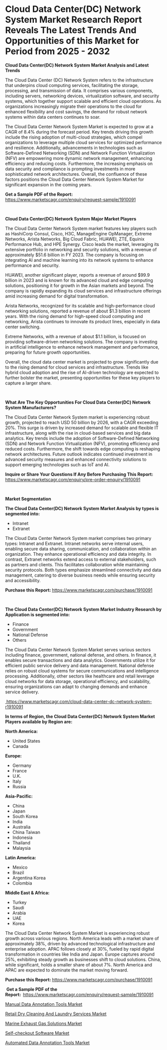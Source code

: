 <p><h1>Cloud Data Center(DC) Network System Market Research Report Reveals The Latest Trends And Opportunities of this Market for Period from 2025 - 2032</h1></p><p><strong>Cloud Data Center(DC) Network System Market Analysis and Latest Trends</strong></p>
<p><p>The Cloud Data Center (DC) Network System refers to the infrastructure that underpins cloud computing services, facilitating the storage, processing, and transmission of data. It comprises various components, including servers, networking devices, virtualization software, and security systems, which together support scalable and efficient cloud operations. As organizations increasingly migrate their operations to the cloud for enhanced flexibility and cost savings, the demand for robust network systems within data centers continues to soar.</p><p>The Cloud Data Center Network System Market is expected to grow at a CAGR of 8.4% during the forecast period. Key trends driving this growth include the rising adoption of multi-cloud strategies, which compel organizations to leverage multiple cloud services for optimized performance and resilience. Additionally, advancements in technologies such as Software-Defined Networking (SDN) and Network Function Virtualization (NFV) are empowering more dynamic network management, enhancing efficiency and reducing costs. Furthermore, the increasing emphasis on data security and compliance is prompting investments in more sophisticated network architectures. Overall, the confluence of these factors positions the Cloud Data Center Network System Market for significant expansion in the coming years.</p></p>
<p><strong>Get a Sample PDF of the Report:&nbsp;</strong> <a href="https://www.marketscagr.com/enquiry/request-sample/1910091?utm_campaign=2795&utm_medium=2&utm_source=Github&utm_content=ia&utm_term=11032025&utm_id=cloud-data-centerdc-network-system">https://www.marketscagr.com/enquiry/request-sample/1910091</a></p>
<p>&nbsp;</p>
<p><strong>Cloud Data Center(DC) Network System Major Market Players</strong></p>
<p><p>The Cloud Data Center Network System market features key players such as HashiCorp Consul, Cisco, H3C, ManageEngine OpManager, Extreme Networks, Arista Networks, Big Cloud Fabric, HUAWEI, ZTE, Equinix Performance Hub, and HPE Synergy. Cisco leads the market, leveraging its extensive portfolio in networking and security solutions, with a revenue of approximately $51.6 billion in FY 2023. The company is focusing on integrating AI and machine learning into its network systems to enhance performance and security.</p><p>HUAWEI, another significant player, reports a revenue of around $99.9 billion in 2023 and is known for its advanced cloud and edge computing solutions, positioning it for growth in the Asian markets and beyond. The company is rapidly expanding its cloud services and infrastructure offerings amid increasing demand for digital transformation.</p><p>Arista Networks, recognized for its scalable and high-performance cloud networking solutions, reported a revenue of about $1.3 billion in recent years. With the rising demand for high-speed cloud computing and networking, Arista continues to innovate its product lines, especially in data center switching.</p><p>Extreme Networks, with a revenue of about $1.1 billion, is focused on providing software-driven networking solutions. The company is investing in artificial intelligence to enhance network management and performance, preparing for future growth opportunities.</p><p>Overall, the cloud data center market is projected to grow significantly due to the rising demand for cloud services and infrastructure. Trends like hybrid cloud adoption and the rise of AI-driven technology are expected to further bolster the market, presenting opportunities for these key players to capture a larger share.</p></p>
<p>&nbsp;</p>
<p><strong>What Are The Key Opportunities For Cloud Data Center(DC) Network System Manufacturers?</strong></p>
<p><p>The Cloud Data Center Network System market is experiencing robust growth, projected to reach USD 50 billion by 2026, with a CAGR exceeding 20%. This surge is driven by increased demand for scalable and flexible IT infrastructure, along with the rise in cloud-based services and big data analytics. Key trends include the adoption of Software-Defined Networking (SDN) and Network Function Virtualization (NFV), promoting efficiency and reduced costs. Furthermore, the shift towards edge computing is reshaping network architectures. Future outlook indicates continued investment in advanced security measures and enhanced connectivity solutions to support emerging technologies such as IoT and AI.</p></p>
<p><strong>Inquire or Share Your Questions If Any Before Purchasing This Report:</strong> <a href="https://www.marketscagr.com/enquiry/pre-order-enquiry/1910091?utm_campaign=2795&utm_medium=2&utm_source=Github&utm_content=ia&utm_term=11032025&utm_id=cloud-data-centerdc-network-system">https://www.marketscagr.com/enquiry/pre-order-enquiry/1910091</a></p>
<p>&nbsp;</p>
<p><strong>Market Segmentation</strong></p>
<p><strong>The Cloud Data Center(DC) Network System Market Analysis by types is segmented into:</strong></p>
<p><ul><li>Intranet</li><li>Extranet</li></ul></p>
<p><p>The Cloud Data Center Network System market comprises two primary types: Intranet and Extranet. Intranet networks serve internal users, enabling secure data sharing, communication, and collaboration within an organization. They enhance operational efficiency and data integrity. In contrast, Extranet networks extend access to external stakeholders, such as partners and clients. This facilitates collaboration while maintaining security protocols. Both types emphasize streamlined connectivity and data management, catering to diverse business needs while ensuring security and accessibility.</p></p>
<p><strong>Purchase this Report:&nbsp;</strong><a href="https://www.marketscagr.com/purchase/1910091?utm_campaign=2795&utm_medium=2&utm_source=Github&utm_content=ia&utm_term=11032025&utm_id=cloud-data-centerdc-network-system">https://www.marketscagr.com/purchase/1910091</a></p>
<p>&nbsp;</p>
<p><strong>The Cloud Data Center(DC) Network System Market Industry Research by Application is segmented into:</strong></p>
<p><ul><li>Finance</li><li>Government</li><li>National Defense</li><li>Others</li></ul></p>
<p><p>The Cloud Data Center Network System Market serves various sectors including finance, government, national defense, and others. In finance, it enables secure transactions and data analytics. Governments utilize it for efficient public service delivery and data management. National defense relies on robust cloud systems for secure communications and intelligence processing. Additionally, other sectors like healthcare and retail leverage cloud networks for data storage, operational efficiency, and scalability, ensuring organizations can adapt to changing demands and enhance service delivery.</p></p>
<p><a href="https://www.marketscagr.com/cloud-data-center-dc-network-system-r1910091?utm_campaign=2795&utm_medium=2&utm_source=Github&utm_content=ia&utm_term=11032025&utm_id=cloud-data-centerdc-network-system">&nbsp;https://www.marketscagr.com/cloud-data-center-dc-network-system-r1910091</a></p>
<p><strong>In terms of Region, the Cloud Data Center(DC) Network System Market Players available by Region are:</strong></p>
<p>
    <p> <strong> North America: </strong>
        <ul>
            <li>United States</li>
            <li>Canada</li>
        </ul>
        </p> 
    <p> <strong> Europe: </strong>
        <ul>
            <li>Germany</li>
            <li>France</li>
            <li>U.K.</li>
            <li>Italy</li>
            <li>Russia</li>
        </ul>
        </p> 
    <p> <strong> Asia-Pacific: </strong>
        <ul>
            <li>China</li>
            <li>Japan</li>
            <li>South Korea</li>
            <li>India</li>
            <li>Australia</li>
            <li>China Taiwan</li>
            <li>Indonesia</li>
            <li>Thailand</li>
            <li>Malaysia</li>
        </ul>
        </p> 
    <p> <strong> Latin America: </strong>
        <ul>
            <li>Mexico</li>
            <li>Brazil</li>
            <li>Argentina Korea</li>
            <li>Colombia</li>
        </ul>
        </p> 
    <p> <strong> Middle East & Africa: </strong>
        <ul>
            <li>Turkey</li>
            <li>Saudi</li>
            <li>Arabia</li>
            <li>UAE</li>
            <li>Korea</li>
        </ul>
    </p>
    </p>
<p><p>The Cloud Data Center Network System Market is experiencing robust growth across various regions. North America leads with a market share of approximately 38%, driven by advanced technological infrastructure and enterprise adoption. APAC follows closely at 30%, fueled by rapid digital transformation in countries like India and Japan. Europe captures around 25%, exhibiting steady growth as businesses shift to cloud solutions. China, while significant, holds a smaller share of about 7%. North America and APAC are expected to dominate the market moving forward.</p></p>
<p><strong>Purchase this Report: </strong><a href="https://www.marketscagr.com/purchase/1910091?utm_campaign=2795&utm_medium=2&utm_source=Github&utm_content=ia&utm_term=11032025&utm_id=cloud-data-centerdc-network-system">https://www.marketscagr.com/purchase/1910091</a></p>
<p>&nbsp;<strong>Get a Sample PDF of the Report:&nbsp;&nbsp;</strong><a href="https://www.marketscagr.com/enquiry/request-sample/1910091?utm_campaign=2795&utm_medium=2&utm_source=Github&utm_content=ia&utm_term=11032025&utm_id=cloud-data-centerdc-network-system">https://www.marketscagr.com/enquiry/request-sample/1910091</a></p>
<p><strong></strong></p>
<p><p><a href="https://github.com/ijffseandy/Market-Research-Report-List-1/blob/main/manual-data-annotation-tools-market.md?utm_campaign=2795&utm_medium=2&utm_source=Github&utm_content=ia&utm_term=11032025&utm_id=cloud-data-centerdc-network-system">Manual Data Annotation Tools Market</a></p><p><a href="https://github.com/daphnyvashdi/Market-Research-Report-List-1/blob/main/retail-dry-cleaning-and-laundry-services-market.md?utm_campaign=2795&utm_medium=2&utm_source=Github&utm_content=ia&utm_term=11032025&utm_id=cloud-data-centerdc-network-system">Retail Dry Cleaning And Laundry Services Market</a></p><p><a href="https://github.com/voigttyagi/Market-Research-Report-List-1/blob/main/marine-exhaust-gas-solutions-market.md?utm_campaign=2795&utm_medium=2&utm_source=Github&utm_content=ia&utm_term=11032025&utm_id=cloud-data-centerdc-network-system">Marine Exhaust Gas Solutions Market</a></p><p><a href="https://github.com/jenithschijf/Market-Research-Report-List-1/blob/main/self-checkout-software-market.md?utm_campaign=2795&utm_medium=2&utm_source=Github&utm_content=ia&utm_term=11032025&utm_id=cloud-data-centerdc-network-system">Self-checkout Software Market</a></p><p><a href="https://github.com/sderolza/Market-Research-Report-List-1/blob/main/automated-data-annotation-tools-market.md?utm_campaign=2795&utm_medium=2&utm_source=Github&utm_content=ia&utm_term=11032025&utm_id=cloud-data-centerdc-network-system">Automated Data Annotation Tools Market</a></p></p>